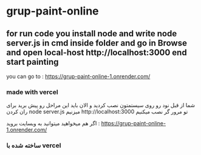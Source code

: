 # grup-paint-online
## for run code you install node and write node server.js in cmd inside folder and go in Browse and open local-host http://localhost:3000 end start painting
you can go to : https://grup-paint-online-1.onrender.com/
### made with vercel

شما از قبل نود رو روی سیستمتون نصب کردید و الان باید این مراحل رو پیش برید
برای ران کردن node server.js میزنیم
http://localhost:3000 تو مرور گر نصب میکنیم

اگر هم میخواهید میتوانید به وبسایت بروید : https://grup-paint-online-1.onrender.com/
### ساخته شده با vercel

